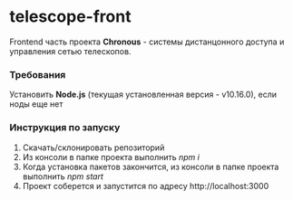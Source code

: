 # telescope-front
Frontend часть проекта **Chronous** - системы дистанцонного доступа и управления сетью телескопов.

### Требования
Установить **Node.js** (текущая установленная версия - v10.16.0), если ноды еще нет
### Инструкция по запуску

1. Скачать/склонировать репозиторий
2. Из консоли в папке проекта выполнить *npm i*
3. Когда установка пакетов закончится, из консоли в папке проекта выполнить *npm start*
4. Проект соберется и запустится по адресу http://localhost:3000
